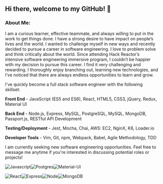 ## Hi there, welcome to my GitHub! 👋

### About Me:

I am a curious learner, effective teammate, and always willing to put in the work to get things done. I have a strong desire to have impact on people’s lives and the world. I wanted to challenge myself in new ways and recently decided to pursue a career in software engineering. I love to problem solve and think critically about the world. Since attending Hack Reactor’s intensive software engineering immersive program, I couldn’t be happier with my decision to pursue this career. I find it very challenging and rewarding. I thoroughly enjoy branching out, learning new technologies, and I’ve noticed that there are always endless opportunities to learn and grow.

I've quickly become a full stack software engineer with the following skillset:

**Front End** - JavaScript (ES5 and ES6), React, HTML5, CSS3, jQuery, Redux, Material UI

**Back End** - Node.js, Express, MySQL, PostgreSQL, MySQL, MongoDB, Passport.js, RESTful API Development

**Testing/Deployment** - Jest, Mocha, Chai, AWS: EC2, NginX, K6, Loader.io

**Developer Tools** - Vim, Git, npm, Webpack, Babel, Agile Methodology, TDD

I am currently seeking new software engineering opportunities. Feel free to message me anytime if you're interested in discussing potential roles or projects!

![Javascript](https://img.shields.io/badge/JavaScript-F7DF1E?style=for-the-badge&logo=javascript&logoColor=black)![Postgres](https://img.shields.io/badge/PostgreSQL-316192?style=for-the-badge&logo=postgresql&logoColor=white)![Material-UI](https://img.shields.io/badge/Material--UI-0081CB?style=for-the-badge&logo=material-ui&logoColor=white)

![React](https://img.shields.io/badge/React-20232A?style=for-the-badge&logo=react&logoColor=61DAFB)![Express](https://img.shields.io/badge/Express.js-404D59?style=for-the-badge)![Node](https://img.shields.io/badge/Node.js-43853D?style=for-the-badge&logo=node.js&logoColor=white)![MongoDB](https://img.shields.io/badge/MongoDB-4EA94B?style=for-the-badge&logo=mongodb&logoColor=white)

<!--
**matthewdowell/matthewdowell** is a ✨ _special_ ✨ repository because its `README.md` (this file) appears on your GitHub profile.

Here are some ideas to get you started:

- 🔭 I’m currently working on ...
- 🌱 I’m currently learning ...
- 👯 I’m looking to collaborate on ...
- 🤔 I’m looking for help with ...
- 💬 Ask me about ...
- 📫 How to reach me: ...
- 😄 Pronouns: ...
- ⚡ Fun fact: ...
-->
